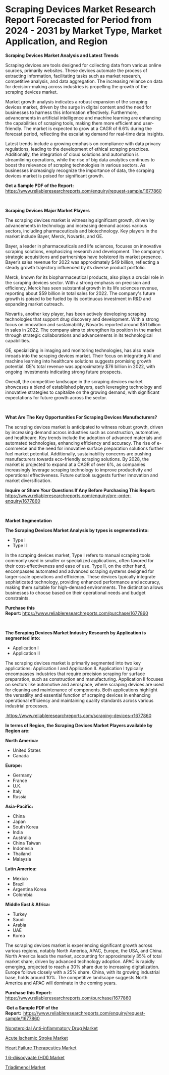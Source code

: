 <p><h1>Scraping Devices Market Research Report Forecasted for Period from 2024 -  2031 by Market Type, Market Application, and Region</h1></p><p><strong>Scraping Devices Market Analysis and Latest Trends</strong></p>
<p><p>Scraping devices are tools designed for collecting data from various online sources, primarily websites. These devices automate the process of extracting information, facilitating tasks such as market research, competitive analysis, and data aggregation. The increasing reliance on data for decision-making across industries is propelling the growth of the scraping devices market.</p><p>Market growth analysis indicates a robust expansion of the scraping devices market, driven by the surge in digital content and the need for businesses to harness this information effectively. Furthermore, advancements in artificial intelligence and machine learning are enhancing the capabilities of scraping tools, making them more efficient and user-friendly. The market is expected to grow at a CAGR of 6.6% during the forecast period, reflecting the escalating demand for real-time data insights.</p><p>Latest trends include a growing emphasis on compliance with data privacy regulations, leading to the development of ethical scraping practices. Additionally, the integration of cloud solutions and automation is streamlining operations, while the rise of big data analytics continues to boost the relevance of scraping technologies in various sectors. As businesses increasingly recognize the importance of data, the scraping devices market is poised for significant growth.</p></p>
<p><strong>Get a Sample PDF of the Report:&nbsp;</strong> <a href="https://www.reliableresearchreports.com/enquiry/request-sample/1677860?utm_campaign=16&utm_medium=2&utm_source=Github&utm_content=ia&utm_term=28122024&utm_id=scraping-devices">https://www.reliableresearchreports.com/enquiry/request-sample/1677860</a></p>
<p>&nbsp;</p>
<p><strong>Scraping Devices Major Market Players</strong></p>
<p><p>The scraping devices market is witnessing significant growth, driven by advancements in technology and increasing demand across various sectors, including pharmaceuticals and biotechnology. Key players in the market include Bayer, Merck, Novartis, and GE. </p><p>Bayer, a leader in pharmaceuticals and life sciences, focuses on innovative scraping solutions, emphasizing research and development. The company's strategic acquisitions and partnerships have bolstered its market presence. Bayer’s sales revenue for 2022 was approximately $49 billion, reflecting a steady growth trajectory influenced by its diverse product portfolio.</p><p>Merck, known for its biopharmaceutical products, also plays a crucial role in the scraping devices sector. With a strong emphasis on precision and efficiency, Merck has seen substantial growth in its life sciences revenue, reporting about $59 billion in total sales for 2022. The company's future growth is poised to be fueled by its continuous investment in R&D and expanding market outreach.</p><p>Novartis, another key player, has been actively developing scraping technologies that support drug discovery and development. With a strong focus on innovation and sustainability, Novartis reported around $51 billion in sales in 2022. The company aims to strengthen its position in the market through strategic collaborations and advancements in its technological capabilities.</p><p>GE, specializing in imaging and monitoring technologies, has also made inroads into the scraping devices market. Their focus on integrating AI and machine learning into healthcare solutions suggests promising growth potential. GE's total revenue was approximately $76 billion in 2022, with ongoing investments indicating strong future prospects.</p><p>Overall, the competitive landscape in the scraping devices market showcases a blend of established players, each leveraging technology and innovative strategies to capitalize on the growing demand, with significant expectations for future growth across the sector.</p></p>
<p>&nbsp;</p>
<p><strong>What Are The Key Opportunities For Scraping Devices Manufacturers?</strong></p>
<p><p>The scraping devices market is anticipated to witness robust growth, driven by increasing demand across industries such as construction, automotive, and healthcare. Key trends include the adoption of advanced materials and automated technologies, enhancing efficiency and accuracy. The rise of e-commerce and the need for innovative surface preparation solutions further fuel market potential. Additionally, sustainability concerns are pushing manufacturers towards eco-friendly scraping solutions. By 2028, the market is projected to expand at a CAGR of over 6%, as companies increasingly leverage scraping technology to improve productivity and operational effectiveness. Future outlook suggests further innovation and market diversification.</p></p>
<p><strong>Inquire or Share Your Questions If Any Before Purchasing This Report:</strong> <a href="https://www.reliableresearchreports.com/enquiry/pre-order-enquiry/1677860?utm_campaign=16&utm_medium=2&utm_source=Github&utm_content=ia&utm_term=28122024&utm_id=scraping-devices">https://www.reliableresearchreports.com/enquiry/pre-order-enquiry/1677860</a></p>
<p>&nbsp;</p>
<p><strong>Market Segmentation</strong></p>
<p><strong>The Scraping Devices Market Analysis by types is segmented into:</strong></p>
<p><ul><li>Type I</li><li>Type II</li></ul></p>
<p><p>In the scraping devices market, Type I refers to manual scraping tools commonly used in smaller or specialized applications, often favored for their cost-effectiveness and ease of use. Type II, on the other hand, encompasses automated and advanced scraping systems designed for larger-scale operations and efficiency. These devices typically integrate sophisticated technology, providing enhanced performance and accuracy, making them suitable for high-demand environments. The distinction allows businesses to choose based on their operational needs and budget constraints.</p></p>
<p><strong>Purchase this Report:&nbsp;</strong><a href="https://www.reliableresearchreports.com/purchase/1677860?utm_campaign=16&utm_medium=2&utm_source=Github&utm_content=ia&utm_term=28122024&utm_id=scraping-devices">https://www.reliableresearchreports.com/purchase/1677860</a></p>
<p>&nbsp;</p>
<p><strong>The Scraping Devices Market Industry Research by Application is segmented into:</strong></p>
<p><ul><li>Application I</li><li>Application II</li></ul></p>
<p><p>The scraping devices market is primarily segmented into two key applications: Application I and Application II. Application I typically encompasses industries that require precision scraping for surface preparation, such as construction and manufacturing. Application II focuses on sectors like automotive and aerospace, where scraping devices are used for cleaning and maintenance of components. Both applications highlight the versatility and essential function of scraping devices in enhancing operational efficiency and maintaining quality standards across various industrial processes.</p></p>
<p><a href="https://www.reliableresearchreports.com/scraping-devices-r1677860?utm_campaign=16&utm_medium=2&utm_source=Github&utm_content=ia&utm_term=28122024&utm_id=scraping-devices">&nbsp;https://www.reliableresearchreports.com/scraping-devices-r1677860</a></p>
<p><strong>In terms of Region, the Scraping Devices Market Players available by Region are:</strong></p>
<p>
    <p> <strong> North America: </strong>
        <ul>
            <li>United States</li>
            <li>Canada</li>
        </ul>
        </p> 
    <p> <strong> Europe: </strong>
        <ul>
            <li>Germany</li>
            <li>France</li>
            <li>U.K.</li>
            <li>Italy</li>
            <li>Russia</li>
        </ul>
        </p> 
    <p> <strong> Asia-Pacific: </strong>
        <ul>
            <li>China</li>
            <li>Japan</li>
            <li>South Korea</li>
            <li>India</li>
            <li>Australia</li>
            <li>China Taiwan</li>
            <li>Indonesia</li>
            <li>Thailand</li>
            <li>Malaysia</li>
        </ul>
        </p> 
    <p> <strong> Latin America: </strong>
        <ul>
            <li>Mexico</li>
            <li>Brazil</li>
            <li>Argentina Korea</li>
            <li>Colombia</li>
        </ul>
        </p> 
    <p> <strong> Middle East & Africa: </strong>
        <ul>
            <li>Turkey</li>
            <li>Saudi</li>
            <li>Arabia</li>
            <li>UAE</li>
            <li>Korea</li>
        </ul>
    </p>
    </p>
<p><p>The scraping devices market is experiencing significant growth across various regions, notably North America, APAC, Europe, the USA, and China. North America leads the market, accounting for approximately 35% of total market share, driven by advanced technology adoption. APAC is rapidly emerging, projected to reach a 30% share due to increasing digitalization. Europe follows closely with a 25% share. China, with its growing industrial base, holds around 10%. The competitive landscape suggests North America and APAC will dominate in the coming years.</p></p>
<p><strong>Purchase this Report: </strong><a href="https://www.reliableresearchreports.com/purchase/1677860?utm_campaign=16&utm_medium=2&utm_source=Github&utm_content=ia&utm_term=28122024&utm_id=scraping-devices">https://www.reliableresearchreports.com/purchase/1677860</a></p>
<p>&nbsp;<strong>Get a Sample PDF of the Report:&nbsp;&nbsp;</strong><a href="https://www.reliableresearchreports.com/enquiry/request-sample/1677860?utm_campaign=16&utm_medium=2&utm_source=Github&utm_content=ia&utm_term=28122024&utm_id=scraping-devices">https://www.reliableresearchreports.com/enquiry/request-sample/1677860</a></p>
<p><strong></strong></p>
<p><p><a href="https://github.com/mezokathleen834/Market-Research-Report-List-1/blob/main/nonsteroidal-anti-inflammatory-drug-market.md?utm_campaign=16&utm_medium=2&utm_source=Github&utm_content=ia&utm_term=28122024&utm_id=scraping-devices">Nonsteroidal Anti-inflammatory Drug Market</a></p><p><a href="https://github.com/norbeludie83/Market-Research-Report-List-1/blob/main/acute-ischemic-stroke-market.md?utm_campaign=16&utm_medium=2&utm_source=Github&utm_content=ia&utm_term=28122024&utm_id=scraping-devices">Acute Ischemic Stroke Market</a></p><p><a href="https://github.com/jerhoskinson197676/Market-Research-Report-List-1/blob/main/heart-failure-therapeutics-market.md?utm_campaign=16&utm_medium=2&utm_source=Github&utm_content=ia&utm_term=28122024&utm_id=scraping-devices">Heart Failure Therapeutics Market</a></p><p><a href="https://github.com/shirleenfraker87/Market-Research-Report-List-1/blob/main/16-diisocyaate-hdi-market.md?utm_campaign=16&utm_medium=2&utm_source=Github&utm_content=ia&utm_term=28122024&utm_id=scraping-devices">1,6-diisocyaate (HDI) Market</a></p><p><a href="https://github.com/JosephineMcguire65/Market-Research-Report-List-1/blob/main/triadimenol-market.md?utm_campaign=16&utm_medium=2&utm_source=Github&utm_content=ia&utm_term=28122024&utm_id=scraping-devices">Triadimenol Market</a></p></p>